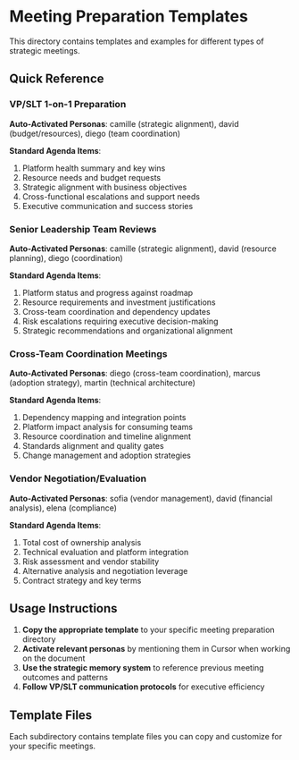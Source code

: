 # Meeting Preparation Templates

This directory contains templates and examples for different types of strategic meetings.

## Quick Reference

### VP/SLT 1-on-1 Preparation
**Auto-Activated Personas**: camille (strategic alignment), david (budget/resources), diego (team coordination)

**Standard Agenda Items**:
1. Platform health summary and key wins
2. Resource needs and budget requests
3. Strategic alignment with business objectives
4. Cross-functional escalations and support needs
5. Executive communication and success stories

### Senior Leadership Team Reviews
**Auto-Activated Personas**: camille (strategic alignment), david (resource planning), diego (coordination)

**Standard Agenda Items**:
1. Platform status and progress against roadmap
2. Resource requirements and investment justifications
3. Cross-team coordination and dependency updates
4. Risk escalations requiring executive decision-making
5. Strategic recommendations and organizational alignment

### Cross-Team Coordination Meetings
**Auto-Activated Personas**: diego (cross-team coordination), marcus (adoption strategy), martin (technical architecture)

**Standard Agenda Items**:
1. Dependency mapping and integration points
2. Platform impact analysis for consuming teams
3. Resource coordination and timeline alignment
4. Standards alignment and quality gates
5. Change management and adoption strategies

### Vendor Negotiation/Evaluation
**Auto-Activated Personas**: sofia (vendor management), david (financial analysis), elena (compliance)

**Standard Agenda Items**:
1. Total cost of ownership analysis
2. Technical evaluation and platform integration
3. Risk assessment and vendor stability
4. Alternative analysis and negotiation leverage
5. Contract strategy and key terms

## Usage Instructions

1. **Copy the appropriate template** to your specific meeting preparation directory
2. **Activate relevant personas** by mentioning them in Cursor when working on the document
3. **Use the strategic memory system** to reference previous meeting outcomes and patterns
4. **Follow VP/SLT communication protocols** for executive efficiency

## Template Files

Each subdirectory contains template files you can copy and customize for your specific meetings.
